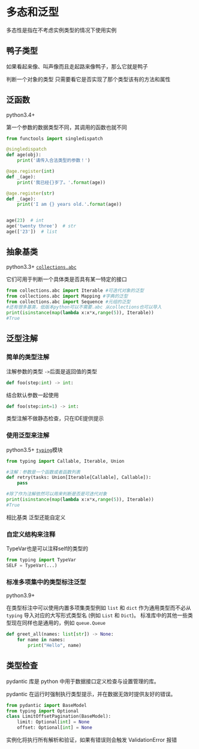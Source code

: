 # 多态和泛型

多态性是指在不考虑实例类型的情况下使用实例



## 鸭子类型

如果看起来像、叫声像而且走起路来像鸭子，那么它就是鸭子

判断一个对象的类型 只需要看它是否实现了那个类型该有的方法和属性



## 泛函数

python3.4+

第一个参数的数据类型不同，其调用的函数也就不同

```python
from functools import singledispatch

@singledispatch
def age(obj):
    print('请传入合法类型的参数！')

@age.register(int)
def _(age):
    print('我已经{}岁了。'.format(age))

@age.register(str)
def _(age):
    print('I am {} years old.'.format(age))


age(23)  # int
age('twenty three')  # str
age(['23'])  # list
```



## 抽象基类

python3.3+ [`collections.abc`](https://docs.python.org/zh-cn/3/library/collections.abc.html#module-collections.abc)

它们可用于判断一个具体类是否具有某一特定的接口

```python
from collections.abc import Iterable #可迭代对象的泛型
from collections.abc import Mapping #字典的泛型
from collections.abc import Sequence #元组的泛型
#还有很多基类，低版本python可以不需要.abc 从collections也可以导入
print(isinstance(map(lambda x:x*x,range(5)), Iterable))
#True
```



## 泛型注解

### 简单的类型注解

注解参数的类型  `->`后面是返回值的类型

```python
def foo(step:int) -> int:
```

结合默认参数一起使用

```python
def foo(step:int=1) -> int:
```

类型注解不做静态检查，只在IDE提供提示

### 使用泛型来注解

python3.5+  [`typing`](https://docs.python.org/zh-cn/3/library/typing.html)模块

```python
from typing import Callable, Iterable, Union

#注解：参数是一个函数或者函数列表
def retry(tasks: Union[Iterable[Callable], Callable]):
    pass

#除了作为注解依然可以用来判断是否是可迭代对象
print(isinstance(map(lambda x:x*x,range(5)), Iterable))
#True
```

相比基类 泛型还能自定义

### 自定义结构来注释

TypeVar也是可以注释self的类型的

```python
from typing import TypeVar
SELF = TypeVar(...)
```



### 标准多项集中的类型标注泛型

python3.9+ 

在类型标注中可以使用内置多项集类型例如 `list` 和 `dict` 作为通用类型而不必从 `typing` 导入对应的大写形式类型名 (例如 `List` 和 `Dict`)。 标准库中的其他一些类型现在同样也是通用的，例如 `queue.Queue`

```python
def greet_all(names: list[str]) -> None:
    for name in names:
        print("Hello", name)
```



## 类型检查

pydantic 库是 python 中用于数据接口定义检查与设置管理的库。

pydantic 在运行时强制执行类型提示，并在数据无效时提供友好的错误。

```python
from pydantic import BaseModel
from typing import Optional
class LimitOffsetPagination(BaseModel):
    limit: Optional[int] = None
    offset: Optional[int] = None
```

实例化将执行所有解析和验证，如果有错误则会触发 ValidationError 报错
